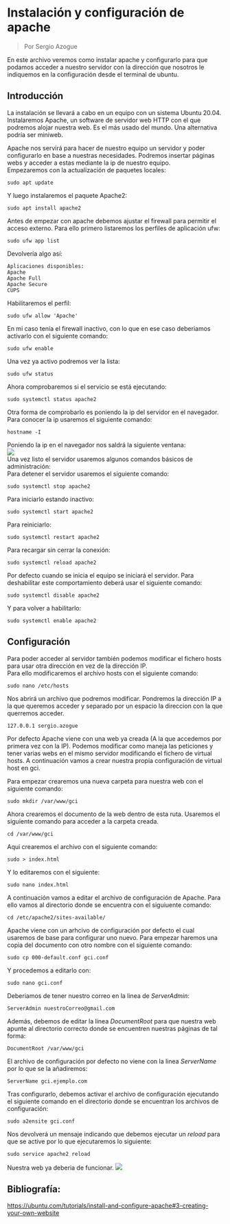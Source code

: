 # Instalación y configuración de apache
>Por Sergio Azogue  

En este archivo veremos como instalar apache y configurarlo para que podamos acceder a nuestro servidor con la dirección que nosotros le indiquemos en la configuración desde el terminal de ubuntu.

## Introducción  
La instalación se llevará a cabo en un equipo con un sistema Ubuntu 20.04. Instalaremos Apache, un software de servidor web HTTP con el que podremos alojar nuestra web. Es el más usado del mundo. Una alternativa podría ser miniweb.  
  
Apache nos servirá para hacer de nuestro equipo un servidor y poder configurarlo en base a nuestras necesidades. Podremos insertar páginas webs y acceder a estas mediante la ip de nuestro equipo.  
Empezaremos con la actualización de paquetes locales:  
```
sudo apt update
```  
Y luego instalaremos el paquete Apache2:
```
sudo apt install apache2
```  
Antes de empezar con apache debemos ajustar el firewall para permitir el acceso externo. Para ello primero listaremos los perfiles de aplicación ufw:  
```
sudo ufw app list
```  
Devolvería algo así:
```
Aplicaciones disponibles:  
Apache
Apache Full
Apache Secure
CUPS
```  
Habilitaremos el perfil:  
```
sudo ufw allow 'Apache'
```  
En mi caso tenía el firewall inactivo, con lo que en ese caso deberiamos activarlo con el siguiente comando:  
```
sudo ufw enable
```  
Una vez ya activo podremos ver la lista:  
```
sudo ufw status
```  
Ahora comprobaremos si el servicio se está ejecutando:  
```
sudo systemctl status apache2
```  
Otra forma de comprobarlo es poniendo la ip del servidor en el navegador. Para conocer la ip usaremos el siguiente comando:  
```
hostname -I
```  
Poniendo la ip en el navegador nos saldrá la siguiente ventana:  
![](https://assets.digitalocean.com/articles/how-to-install-lamp-ubuntu-16/small_apache_default.png)  
Una vez listo el servidor usaremos algunos comandos básicos de administración:  
Para detener el servidor usaremos el siguiente comando:  
```
sudo systemctl stop apache2
```  
Para iniciarlo estando inactivo:  
```
sudo systemctl start apache2
```  
Para reiniciarlo:  
```
sudo systemctl restart apache2
```  
Para recargar sin cerrar la conexión:  
```
sudo systemctl reload apache2
```  
Por defecto cuando se inicia el equipo se iniciará el servidor. Para deshabilitar este comportamiento deberá usar el siguiente comando:  
```
sudo systemctl disable apache2
```  
Y para volver a habilitarlo:  
```
sudo systemctl enable apache2
```  
## Configuración  
  
Para poder acceder al servidor también podemos modificar el fichero hosts para usar otra dirección en vez de la dirección IP.  
Para ello modificaremos el archivo hosts con el siguiente comando:  
```
sudo nano /etc/hosts
```  
Nos abrirá un archivo que podremos modificar. Pondremos la dirección IP a la que queremos acceder y separado por un espacio la direccion con la que querremos acceder.  
```
127.0.0.1 sergio.azogue
```  
Por defecto Apache viene con una web ya creada (A la que accedemos por primera vez con la IP). Podemos modificar como maneja las peticiones y tener varias webs en el mismo servidor modificando el fichero de virtual hosts. A continuación vamos a crear nuestra propia configuración de virtual host en gci.  
  
Para empezar crearemos una nueva carpeta para nuestra web con el siguiente comando:  
```
sudo mkdir /var/www/gci
```  
Ahora crearemos el documento de la web dentro de esta ruta. Usaremos el siguiente comando para acceder a la carpeta creada.  
```
cd /var/www/gci
```  
Aqui crearemos el archivo con el siguiente comando:  
```
sudo > index.html
```  
Y lo editaremos con el siguiente:  
```
sudo nano index.html
```  
A continuación vamos a editar el archivo de configuración de Apache. Para ello vamos al directorio donde se encuentra con el siguiuente comando:  
```
cd /etc/apache2/sites-available/
```  
Apache viene con un arhcivo de configuración por defecto el cual usaremos de base para configurar uno nuevo. Para empezar haremos una copia del documento con otro nombre con el siguiente comando:  
```
sudo cp 000-default.conf gci.conf
```  
Y procedemos a editarlo con:  
```
sudo nano gci.conf
```  
Deberiamos de tener nuestro correo en la linea de _ServerAdmin_:  
```
ServerAdmin nuestroCorreo@gmail.com
```  
Además, debemos de editar la linea _DocumentRoot_ para que nuestra web apunte al directorio correcto donde se encuentren nuestras páginas de tal forma:  
```
DocumentRoot /var/www/gci
```  
El archivo de configuración por defecto no viene con la linea _ServerName_ por lo que se la añadiremos:  
```
ServerName gci.ejemplo.com
```  
Tras configurarlo, debemos activar el archivo de configuración ejecutando el siguiente comando en el directorio donde se encuentran los archivos de configuración:  
```
sudo a2ensite gci.conf
```  
Nos devolverá un mensaje indicando que debemos ejecutar un _reload_ para que se active por lo que ejecutaremos lo siguiente:  
```
sudo service apache2 reload
```  
Nuestra web ya deberia de funcionar.
![](https://ubuntucommunity.s3.dualstack.us-east-2.amazonaws.com/original/2X/7/7d6944922296826f70f27ec9b5eff67bd7f46158.png)  
## Bibliografía:  
https://ubuntu.com/tutorials/install-and-configure-apache#3-creating-your-own-website
